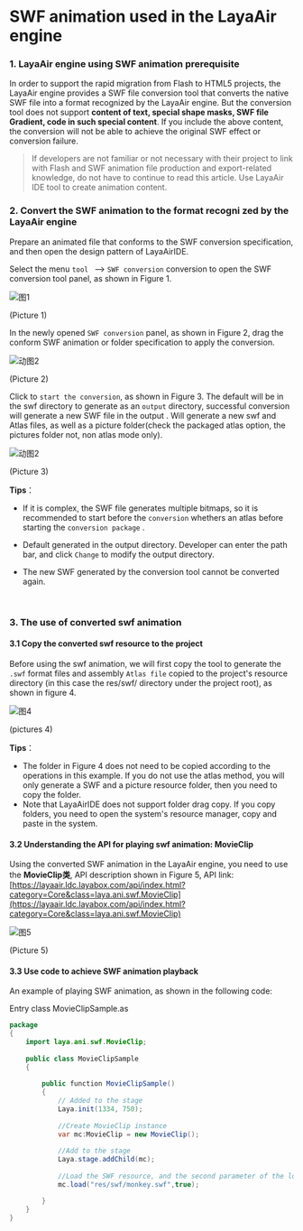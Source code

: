 # SWF animation used in the LayaAir engine

### 1. LayaAir engine using SWF animation prerequisite

In order to support the rapid migration from Flash to HTML5 projects, the LayaAir engine provides a SWF file conversion tool that converts the native SWF file into a format recognized by the LayaAir engine. But the conversion tool does not support **content of text, special shape masks, SWF file Gradient, code in such special content**. If you include the above content, the conversion will not be able to achieve the original SWF effect or conversion failure.



> If developers are not familiar or not necessary with their project to link with Flash and SWF animation file production and export-related knowledge, do not have to continue to read this article. Use LayaAir IDE tool to create animation content.
>



### 2. Convert the SWF animation to the format recogni	zed by the LayaAir engine

Prepare an animated file that conforms to the SWF conversion specification, and then open the design pattern of LayaAirIDE.

Select the menu `tool ` --> `SWF conversion` conversion to open the SWF conversion tool panel, as shown in Figure 1.

![图1](img/1.png) 

(Picture 1)

In the newly opened `SWF conversion` panel, as shown in Figure 2, drag the conform  SWF animation or folder specification to apply the conversion.

![动图2](img/2.gif)  

(Picture 2)

Click to `start the conversion`, as shown in Figure 3. The default will be in the swf directory to generate as an `output` directory, successful conversion will generate a new SWF file in the output . Will generate a new swf and Atlas files, as well as a picture folder(check the packaged atlas option, the pictures folder not, non atlas mode only).

![动图2](img/3.gif)   



(Picture 3)

**Tips**：

- If it is complex, the SWF file generates multiple bitmaps, so it is recommended to start before the `conversion` whethers an atlas before starting the `conversion package` .

- Default generated in the output directory. Developer can enter the path bar, and click `Change` to modify the output directory.


- The new SWF generated by the conversion tool cannot be converted again.

  ​



### 3. The use of converted swf animation

#### 3.1 Copy the converted swf resource to the project

Before using the swf animation, we will first copy the tool to generate the `.swf` format files and assembly `Atlas file` copied to the project's resource directory (in this case the res/swf/ directory under the project root), as shown in figure 4.

![图4](img/4.gif)  

(pictures 4)

**Tips**：

- The folder in Figure 4 does not need to be copied according to the operations in this example. If you do not use the atlas method, you will only generate a SWF and a picture resource folder, then you need to copy the folder.
- Note that LayaAirIDE does not support folder drag copy. If you copy folders, you need to open the system's resource manager, copy and paste in the system.



#### 3.2  Understanding the API for playing swf animation: MovieClip

Using the converted SWF animation in the LayaAir engine, you need to use the **MovieClip类**, API description shown in Figure 5, API link: [https://layaair.ldc.layabox.com/api/index.html?category=Core&class=laya.ani.swf.MovieClip](https://layaair.ldc.layabox.com/api/index.html?category=Core&class=laya.ani.swf.MovieClip)

![图5](img/5.png) 

(Picture 5)

#### 3.3 Use code to achieve SWF animation playback

An example of playing SWF animation, as shown in the following code:

Entry class MovieClipSample.as

```java
package  
{
	import laya.ani.swf.MovieClip;
	
	public class MovieClipSample 
	{
		
		public function MovieClipSample() 
		{
			// Added to the stage
			Laya.init(1334, 750);
			
			//Create MovieClip instance
			var mc:MovieClip = new MovieClip();
			
			//Add to the stage
			Laya.stage.addChild(mc);
			
			//Load the SWF resource, and the second parameter of the load method is not set to the scatter mode load, Set to true is loaded using an atlas mode.
			mc.load("res/swf/monkey.swf",true);

		}
	}
}
```
